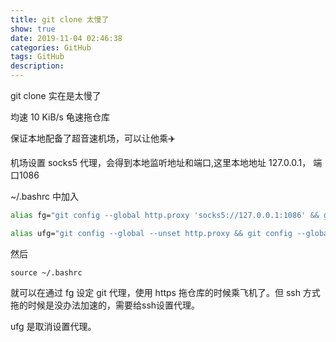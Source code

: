 ```yaml
---
title: git clone 太慢了
show: true
date: 2019-11-04 02:46:38
categories: GitHub
tags: GitHub
description:
---
```


git clone 实在是太慢了

均速 10 KiB/s 龟速拖仓库

保证本地配备了超音速机场，可以让他乘✈️

机场设置 socks5 代理，会得到本地监听地址和端口,这里本地地址 127.0.0.1， 端口1086

~/.bashrc 中加入

```bash
alias fg="git config --global http.proxy 'socks5://127.0.0.1:1086' && git config --global https.proxy 'socks5://127.0.0.1:1086'"

alias ufg="git config --global --unset http.proxy && git config --global --unset https.proxy"
```
然后 
```
source ~/.bashrc
```
就可以在通过 fg 设定 git 代理，使用 https 拖仓库的时候乘飞机了。但 ssh 方式拖的时候是没办法加速的，需要给ssh设置代理。

ufg 是取消设置代理。




